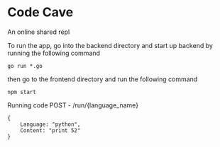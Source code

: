 # Code Cave
An online shared repl

To run the app, go into the backend directory and start up backend by running the following command
```
go run *.go
```
then go to the frontend directory and run the following command
```
npm start
```

Running code
POST - /run/{language_name}
```
{
    Language: "python",
    Content: "print 52"
}
```
